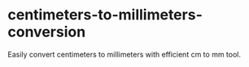 # centimeters-to-millimeters-conversion
Easily convert centimeters to millimeters with efficient cm to mm tool.
